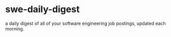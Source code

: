 # swe-daily-digest

a daily digest of all of your software engineering job postings, updated each morning.

